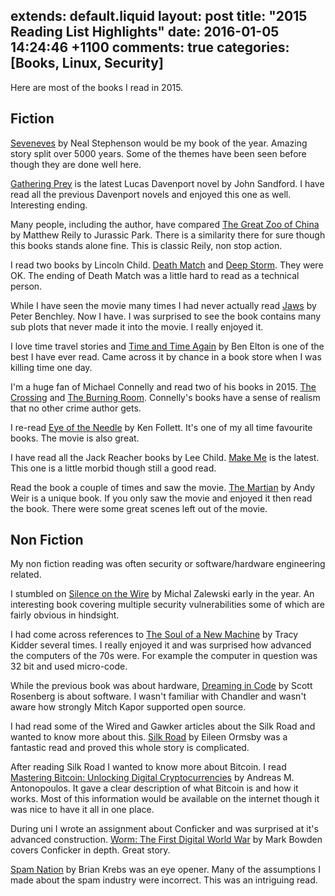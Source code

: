 extends: default.liquid
layout: post
title: "2015 Reading List Highlights"
date: 2016-01-05 14:24:46 +1100
comments: true
categories: [Books, Linux, Security]
---

Here are most of the books I read in 2015.

## Fiction

[Seveneves][se] by Neal Stephenson would be my book of the year. Amazing story
split over 5000 years. Some of the themes have been seen before though they are
done well here.

[Gathering Prey][gp] is the latest Lucas Davenport novel by John Sandford. I
have read all the previous Davenport novels and enjoyed this one as well.
Interesting ending.

Many people, including the author, have compared [The Great Zoo of China][tgzoc]
by Matthew Reily to Jurassic Park. There is a similarity there for sure though
this books stands alone fine. This is classic Reily, non stop action.

I read two books by Lincoln Child. [Death Match][dm] and [Deep Storm][ds]. They
were OK. The ending of Death Match was a little hard to read as a technical
person.

While I have seen the movie many times I had never actually read [Jaws][j] by
Peter Benchley. Now I have. I was surprised to see the book contains many sub
plots that never made it into the movie. I really enjoyed it.

I love time travel stories and [Time and Time Again][tata] by Ben Elton is one
of the best I have ever read. Came across it by chance in a book store when I
was killing time one day.

I'm a huge fan of Michael Connelly and read two of his books in 2015.
[The Crossing][tc] and [The Burning Room][tbr]. Connelly's books have a sense
of realism that no other crime author gets.

I re-read [Eye of the Needle][eotn] by Ken Follett. It's one of my all time
favourite books. The movie is also great.

I have read all the Jack Reacher books by Lee Child. [Make Me][mm] is the
latest. This one is a little morbid though still a good read.

Read the book a couple of times and saw the movie. [The Martian][tm] by Andy
Weir is a unique book. If you only saw the movie and enjoyed it then read the
book. There were some great scenes left out of the movie.

## Non Fiction

My non fiction reading was often security or software/hardware engineering
related.

I stumbled on [Silence on the Wire][sotw] by Michal Zalewski early in the year.
An interesting book covering multiple security vulnerabilities some of which are
fairly obvious in hindsight.

I had come across references to [The Soul of a New Machine][tsoanm] by Tracy
Kidder several times. I really enjoyed it and was surprised how advanced the
computers of the 70s were. For example the computer in question was 32 bit and
used micro-code.

While the previous book was about hardware, [Dreaming in Code][dic] by Scott
Rosenberg is about software. I wasn't familiar with Chandler and wasn't aware how
strongly Mitch Kapor supported open source.

I had read some of the Wired and Gawker articles about the Silk Road and wanted
to know more about this. [Silk Road][sr] by Eileen Ormsby was a fantastic read
and proved this whole story is complicated.

After reading Silk Road I wanted to know more about Bitcoin. I read [Mastering
Bitcoin: Unlocking Digital Cryptocurrencies][mb] by Andreas M. Antonopoulos. It
gave a clear description of what Bitcoin is and how it works. Most of this
information would be available on the internet though it was nice to have it all
in one place.

During uni I wrote an assignment about Conficker and was surprised at it's
advanced construction. [Worm: The First Digital World War][worm] by Mark Bowden
covers Conficker in depth. Great story.

[Spam Nation][sn] by Brian Krebs was an eye opener. Many of the assumptions I
made about the spam industry were incorrect. This was an intriguing read.

[ts]: https://twitter.com/thsutton
[pc]: https://passingcuriosity.com/2015/books-roundup/

[se]: http://amzn.to/1RdtcAg
[gp]: http://amzn.to/1RdtoiV
[tgzoc]: http://amzn.to/22HZJlv
[dm]: http://amzn.to/1Rdtwio
[ds]: http://amzn.to/22HZZ4f
[j]: http://amzn.to/1RdtMhq
[tata]: http://amzn.to/22I073u
[tc]: http://amzn.to/1Rdu4VC
[tbr]: http://amzn.to/22I0hrH
[mm]: http://amzn.to/22I0n2H
[tm]: http://amzn.to/1RdupaS
[eotn]: http://amzn.to/1R8LEd6

[sotw]: http://amzn.to/1SwlX5F
[dic]: http://amzn.to/1MQfGKQ
[sr]: http://amzn.to/1SwlXTd
[worm]: http://amzn.to/1MQfcEs
[sn]: http://amzn.to/1MQfHi2
[tsoanm]: http://amzn.to/1Swm1Cr
[mb]: http://amzn.to/1Swm29r














